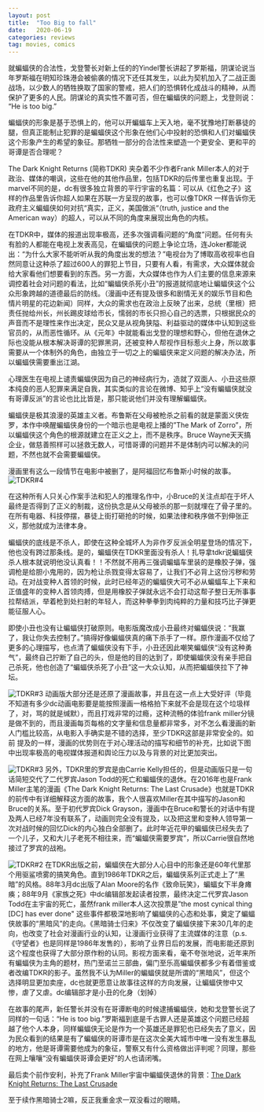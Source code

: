 ```yaml
---
layout: post
title:  "Too Big to fall"
date:   2020-06-19
categories: reviews
tag: movies, comics
---
```

就蝙蝠侠的合法性，戈登警长对新上任的的Yindel警长讲起了罗斯福，阴谋论说当年罗斯福在明知珍珠港会被偷袭的情况下还任其发生，以此为契机加入了二战正面战场，以少数人的牺牲换取了国家的警戒，把人们的恐惧转化成战斗的精神，从而保护了更多的人民。阴谋论的真实性不置可否，但在蝙蝠侠的问题上，戈登则说： “He is too big.”

蝙蝠侠的形象是基于恐惧上的，他可以开蝙蝠车上天入地，毫不犹豫地打断暴徒的腿，但真正能制止犯罪的是蝙蝠侠这个形象在他们心中投射的恐惧和人们对蝙蝠侠这个形象产生的希望的象征。那牺牲一部分的合法性来塑造一个更安全、更和平的哥谭是否合理呢？

The Dark Knight Returns (简称TDKR) 夹杂着不少作者Frank Miller本人的对于政治、媒体的嘲讽，这些在他的其他作品里，包括TDKR的后传里也重复出现。于marvel不同的是，dc有很多独立背景的平行宇宙的名篇：可以从《红色之子》这样的作品里告诉你超人如果在苏联一方呈现的故事，也可以像TDKR 一样告诉你无政府主义蝙蝠侠如何对抗“真实，正义，美国做派“（truth, justice and the American way）的超人，可以从不同的角度来展现出角色的内核。

在TDKR中，媒体的报道出现率极高，还多次强调看问题的“角度”问题。任何有头有脸的人都能在电视上发表高见，在蝙蝠侠的问题上争论立场，连Joker都能说出：“为什么大家不能听听从我的角度出发的想法？”电视台为了博取高收视率也自然同意让这种杀了超过600人的罪犯上节目，只要有人看，有需求，大众媒体就会给大家看他们想要看到的东西。另一方面，大众媒体也作为人们主要的信息来源来调控着社会对问题的看法，比如“蝙蝠侠杀死小丑”的报道就彻底地让蝙蝠侠这个公众形象跨越的道德最后的防线。（漫画中还有提及很多和剧情无关的娱乐节目和色情片明星的花边新闻）同样，大众的需求也在政治上反映了出来，总统（里根）把责任抛给州长，州长踢皮球给市长，懦弱的市长只担心自己的选票，只根据民众的声音而不是理性来作出决定，民众又是从视角狭隘、利益驱动的媒体中认知到这些官员的，从而恶性循环。从《元年》中就能看出戈登的理想和野心，但他在退休之际也没能从根本解决哥谭的犯罪黑洞，还被变种人帮视作目标惹火上身，所以故事需要从一个体制外的角色，由独立于一切之上的蝙蝠侠来定义问题的解决办法，所以蝙蝠侠需要重出江湖。

心理医生在电视上谴责蝙蝠侠因为自己的神经病行为，造就了双面人、小丑这些原本纯良的恶人犯罪来满足自我，其实类似的言论在微博、知乎上“没有蝙蝠侠就没有哥谭反派”的言论也比比皆是，那只能说他们并没有理解蝙蝠侠。

蝙蝠侠是极其浪漫的英雄主义者。布鲁斯在父母被枪杀之前看的就是蒙面义侠佐罗，本作中唤醒蝙蝠侠身份的一个暗示也是电视上播的”The Mark of Zorro”，所以蝙蝠侠这个角色的根源就建立在正义之上，而不是秩序。Bruce Wayne天天搞企业，做慈善照样可以拯救无数人，可惜哥谭的问题并不是体制内可以解决的问题，不然也就不会需要蝙蝠侠。

漫画里有这么一段情节在电影中被删了，是阿福回忆布鲁斯小时候的故事。
![TDKR#4](/assets/tdkr1.webp)

在这种所有人只关心作案手法和犯人的推理名作中，小Bruce的关注点却在于坏人最终是否得到了正义的制裁，这份执念是从父母被杀的那一刻就埋在了骨子里的。在所有电器、科技停摆，暴徒上街打砸抢的时候，如果法律和秩序做不到伸张正义，那他就成为法律本身。

蝙蝠侠的底线是不杀人，即使在这种全城坏人为非作歹反派全明星登场的情况下，他也没有跨过那条线。是的，蝙蝠侠在TDKR里面没有杀人！扎导拿tdkr说蝙蝠侠杀人根本就说明他没认真看！！不然就不用再三强调蝙蝠车里装的是橡胶子弹，强调枪是给胆小鬼用的，因为枪让杀戮变得太容易了，让我们不必背上这份污秽和劳动。在对战变种人首领的时候，此时已经年迈的蝙蝠侠大可不必从蝙蝠车上下来和正值盛年的变种人首领肉搏，但是用橡胶子弹就永远不会打动这帮子整日无所事事拉帮结派，举着枪到处扫射的年轻人，而这种拳拳到肉纯粹的力量和技巧比子弹更能征服人心。

即使小丑也没有让蝙蝠侠打破原则。电影版魔改成小丑最终对蝙蝠侠说：“我赢了，我让你失去控制了。”搞得好像蝙蝠侠真的痛下杀手了一样。原作漫画不仅给了更多的心理描写，也点清了蝙蝠侠没有下手，小丑还因此嘲笑蝙蝠侠“没有这种勇气”，最终自己拧断了自己的头，但是他的目的达到了，即使蝙蝠侠没有亲手把自己杀死，他也创造了“蝙蝠侠杀死了小丑”这一大众认知，从而把蝙蝠侠拉下了神坛。


![TDKR#3](/assets/tdkr2.webp)
动画版大部分还是还原了漫画故事，并且在这一点上大受好评（毕竟不知道有多少dc动画电影要是能按照漫画一格格拍下来就不会是现在这个垃圾样了，对，骂的就是缄默），而且打戏非常的过瘾，这种流畅的体验frank miller分镜是做不到的，而且漫画每页每格的文字量和信息量都非常多，对不怎么看漫画的新人门槛比较高，从电影入手确实是不错的选择，至少TDKR这部是非常安全的。如前  提及的一样，漫画的优势则在于对心理活动的描写和细节的补充，比如说下图中出现率极高的电视媒体报道和舆论压力以及与背景的对比更加突出。


![TDKR#3](/assets/tdkr3.webp)
另外，TDKR里的罗宾是由Carrie Kelly担任的，但是动画版只是一句话简短交代了二代罗宾Jason Todd的死亡和蝙蝠侠的退休。在2016年也是Frank Miller主笔的漫画《The Dark Knight Returns: The Last Crusade》也就是TDKR的前传中有详细解释这方面的故事，我个人很喜欢Miller在其中描写的Jason和Bruce的关系。至于初代罗宾Dick Grayson，漫画中在Bruce和警长的对话中有提及两人已经7年没有联系了，动画则完全没有提及，以及把这里和变种人领导第一次对战时候的回忆Dick的内心独白全部删了。此时年近花甲的蝙蝠侠已经失去了一个儿子，又和大儿子老死不相往来，而“蝙蝠侠需要罗宾”，所以Carrie很自然地接过了罗宾的战袍。


![TDKR#2](/assets/tdkr4.webp)
在TDKR出版之前，蝙蝠侠在大部分人心目中的形象还是60年代里那个用驱鲨喷雾的搞笑角色。直到1986年TDKR之后，蝙蝠侠系列正式走上了“黑暗”的风格。88年3月dc出版了Alan Moore的名作《致命玩笑》，蝙蝠女下半身瘫痪；88年9月《家族之死》中dc编辑部发起读者投票，最终决定二代罗宾Jason Todd在主宇宙的死亡，虽然frank miller本人这次投票是”the most cynical thing [DC] has ever done" 这些事件都极深地影响了蝙蝠侠的心态和处事，奠定了蝙蝠侠故事的“黑暗风”的走向。《黑暗骑士归来》不仅改变了蝙蝠侠接下来30几年的走向，也改变了社会对漫画行业的认知，让漫画行业获得了主流媒体的注意（p.s.《守望者》也是同样是1986年发售的），影响了业界日后的发展，而电影能还原到这个程度也获得了大部分原作粉的认同。影视方面来看，毫不夸张地说，近年来所有蝙蝠侠为主角的题材，热门至诺兰三部曲，偏门至乐高蝙蝠侠都多少有着借鉴或者改编TDKR的影子。虽然我不认为Miller的蝙蝠侠就是所谓的“黑暗风”，但这个选择明显更加卖座，dc也就更愿意让故事往这样的方向发展，让蝙蝠侠惨中又惨，虐了又虐。dc编辑部才是小丑的化身（划掉）

在故事的尾声，新任警长并没有在哥谭断电的时候逮捕蝙蝠侠，她和戈登警长说了同样的一句话：“He is too big.”罗斯福到底是千古罪人还是英雄这个问题已经超越了他个人本身，同样蝙蝠侠无论是作为一个英雄还是罪犯也已经失去了意义，因为民众看到的结果是有了蝙蝠侠的哥谭市是在这次全美大城市中唯一没有发生暴乱的地方，他是哥谭需要他成为的象征，警察又有什么资格做出评判呢？同理，那些在网上嚷嚷“没有蝙蝠侠哥谭会更好”的人也请闭嘴。

最后卖个前作安利，补充了Frank Miller宇宙中蝙蝠侠退休的背景：[The Dark Knight Returns: The Last Crusade](https://book.douban.com/subject/26760607/)

至于续作黑暗骑士2嘛，反正我重金求一双没看过的眼睛。
